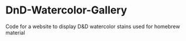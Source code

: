 # DnD-Watercolor-Gallery
Code for a website to display D&amp;D watercolor stains used for homebrew material
